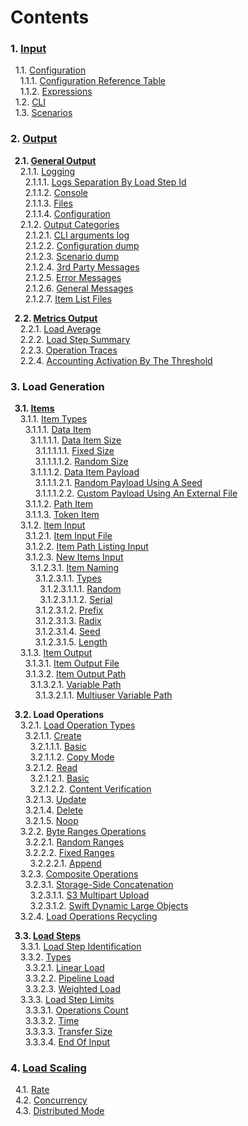 # Contents

### 1. [Input](input)
&nbsp;&nbsp;1.1. [Configuration](input/configuration)<br/>
&nbsp;&nbsp;&nbsp;&nbsp;1.1.1. [Configuration Reference Table](input/configuration#11-reference-table)<br/>
&nbsp;&nbsp;&nbsp;&nbsp;1.1.2. [Expressions](input/configuration#124-expression)<br/>
&nbsp;&nbsp;1.2. [CLI](input/cli)<br/>
&nbsp;&nbsp;1.3. [Scenarios](input/scenarios)<br/>
    
### 2. [Output](output)
**&nbsp;&nbsp;2.1. [General Output](output#1-general)<br/>**
&nbsp;&nbsp;&nbsp;&nbsp;2.1.1. [Logging](output#11-logging-subsystem)<br/>
&nbsp;&nbsp;&nbsp;&nbsp;&nbsp;&nbsp;2.1.1.1. [Logs Separation By Load Step Id](output#111-load-step-id)<br/>
&nbsp;&nbsp;&nbsp;&nbsp;&nbsp;&nbsp;2.1.1.2. [Console](output#112-console)<br/>
&nbsp;&nbsp;&nbsp;&nbsp;&nbsp;&nbsp;2.1.1.3. [Files](output#113-files)<br/>
&nbsp;&nbsp;&nbsp;&nbsp;&nbsp;&nbsp;2.1.1.4. [Configuration](output#114-log-configuration)<br/>
&nbsp;&nbsp;&nbsp;&nbsp;2.1.2. [Output Categories](output#12-categories)<br/>
&nbsp;&nbsp;&nbsp;&nbsp;&nbsp;&nbsp;2.1.2.1. [CLI arguments log](output#121-cli-arguments)<br/>
&nbsp;&nbsp;&nbsp;&nbsp;&nbsp;&nbsp;2.1.2.2. [Configuration dump](output#122-configuration-dump)<br/>
&nbsp;&nbsp;&nbsp;&nbsp;&nbsp;&nbsp;2.1.2.3. [Scenario dump](output#123-scenario-dump)<br/>
&nbsp;&nbsp;&nbsp;&nbsp;&nbsp;&nbsp;2.1.2.4. [3rd Party Messages](output#124-3rd-party-log-messages)<br/>
&nbsp;&nbsp;&nbsp;&nbsp;&nbsp;&nbsp;2.1.2.5. [Error Messages](output#125-error-messages)<br/>
&nbsp;&nbsp;&nbsp;&nbsp;&nbsp;&nbsp;2.1.2.6. [General Messages](output#126-general-messages)<br/>
&nbsp;&nbsp;&nbsp;&nbsp;&nbsp;&nbsp;2.1.2.7. [Item List Files](output#127-item-list-files)<br/>

**&nbsp;&nbsp;2.2. [Metrics Output](output#2-metrics)<br/>**
&nbsp;&nbsp;&nbsp;&nbsp;2.2.1. [Load Average](output#21-load-average)<br/>
&nbsp;&nbsp;&nbsp;&nbsp;2.2.2. [Load Step Summary](output#22-load-step-summary)<br/>
&nbsp;&nbsp;&nbsp;&nbsp;2.2.3. [Operation Traces](output#23-operation-traces)<br/>
&nbsp;&nbsp;&nbsp;&nbsp;2.2.4. [Accounting Activation By The Threshold](output#24-threshold)<br/>

### 3. Load Generation
**&nbsp;&nbsp;3.1. [Items](item)<br/>**
&nbsp;&nbsp;&nbsp;&nbsp;3.1.1. [Item Types](item/types)<br/>
&nbsp;&nbsp;&nbsp;&nbsp;&nbsp;&nbsp;3.1.1.1. [Data Item](item/types#1-data)<br/>
&nbsp;&nbsp;&nbsp;&nbsp;&nbsp;&nbsp;&nbsp;&nbsp;3.1.1.1.1. [Data Item Size](item/types#11-size)<br/>
&nbsp;&nbsp;&nbsp;&nbsp;&nbsp;&nbsp;&nbsp;&nbsp;&nbsp;&nbsp;3.1.1.1.1.1. [Fixed Size](item/types#111-fixed)<br/>
&nbsp;&nbsp;&nbsp;&nbsp;&nbsp;&nbsp;&nbsp;&nbsp;&nbsp;&nbsp;3.1.1.1.1.2. [Random Size](item/types#112-random)<br/>
&nbsp;&nbsp;&nbsp;&nbsp;&nbsp;&nbsp;&nbsp;&nbsp;3.1.1.1.2. [Data Item Payload](item/types#12-payload)<br/>
&nbsp;&nbsp;&nbsp;&nbsp;&nbsp;&nbsp;&nbsp;&nbsp;&nbsp;&nbsp;3.1.1.1.2.1. [Random Payload Using A Seed](item/types#121-random-using-a-seed)<br/>
&nbsp;&nbsp;&nbsp;&nbsp;&nbsp;&nbsp;&nbsp;&nbsp;&nbsp;&nbsp;3.1.1.1.2.2. [Custom Payload Using An External File](item/types#122-custom-using-an-external-file)<br/>
&nbsp;&nbsp;&nbsp;&nbsp;&nbsp;&nbsp;3.1.1.2. [Path Item](item/types#2-path)<br/>
&nbsp;&nbsp;&nbsp;&nbsp;&nbsp;&nbsp;3.1.1.3. [Token Item](item/types#3-token)<br/>
&nbsp;&nbsp;&nbsp;&nbsp;3.1.2. [Item Input](item/input)<br/>
&nbsp;&nbsp;&nbsp;&nbsp;&nbsp;&nbsp;3.1.2.1. [Item Input File](item/input#1-file)<br/>
&nbsp;&nbsp;&nbsp;&nbsp;&nbsp;&nbsp;3.1.2.2. [Item Path Listing Input](item/input#2-item-path-listing-input)<br/>
&nbsp;&nbsp;&nbsp;&nbsp;&nbsp;&nbsp;3.1.2.3. [New Items Input](item/input#3-new-items-input)<br/>
&nbsp;&nbsp;&nbsp;&nbsp;&nbsp;&nbsp;&nbsp;&nbsp;3.1.2.3.1. [Item Naming](item/input#31-naming)<br/>
&nbsp;&nbsp;&nbsp;&nbsp;&nbsp;&nbsp;&nbsp;&nbsp;&nbsp;&nbsp;3.1.2.3.1.1. [Types](item/input#311-types)<br/>
&nbsp;&nbsp;&nbsp;&nbsp;&nbsp;&nbsp;&nbsp;&nbsp;&nbsp;&nbsp;&nbsp;&nbsp;3.1.2.3.1.1.1. [Random](item/input#3111-random)<br/>
&nbsp;&nbsp;&nbsp;&nbsp;&nbsp;&nbsp;&nbsp;&nbsp;&nbsp;&nbsp;&nbsp;&nbsp;3.1.2.3.1.1.2. [Serial](item/input#3112-serial)<br/>
&nbsp;&nbsp;&nbsp;&nbsp;&nbsp;&nbsp;&nbsp;&nbsp;&nbsp;&nbsp;3.1.2.3.1.2. [Prefix](item/input#312-prefix)<br/>
&nbsp;&nbsp;&nbsp;&nbsp;&nbsp;&nbsp;&nbsp;&nbsp;&nbsp;&nbsp;3.1.2.3.1.3. [Radix](item/input#313-radix)<br/>
&nbsp;&nbsp;&nbsp;&nbsp;&nbsp;&nbsp;&nbsp;&nbsp;&nbsp;&nbsp;3.1.2.3.1.4. [Seed](item/input#314-seed)<br/>
&nbsp;&nbsp;&nbsp;&nbsp;&nbsp;&nbsp;&nbsp;&nbsp;&nbsp;&nbsp;3.1.2.3.1.5. [Length](item/input#315-length)<br/>
&nbsp;&nbsp;&nbsp;&nbsp;3.1.3. [Item Output](item/output)<br/>
&nbsp;&nbsp;&nbsp;&nbsp;&nbsp;&nbsp;3.1.3.1. [Item Output File](item/output#1-file)<br/>
&nbsp;&nbsp;&nbsp;&nbsp;&nbsp;&nbsp;3.1.3.2. [Item Output Path](item/output#2-path)<br/>
&nbsp;&nbsp;&nbsp;&nbsp;&nbsp;&nbsp;&nbsp;&nbsp;3.1.3.2.1. [Variable Path](item/output#21-variable)<br/>
&nbsp;&nbsp;&nbsp;&nbsp;&nbsp;&nbsp;&nbsp;&nbsp;&nbsp;&nbsp;3.1.3.2.1.1. [Multiuser Variable Path](item/output#211-multiuser)<br/>

**&nbsp;&nbsp;3.2. Load Operations<br/>**
&nbsp;&nbsp;&nbsp;&nbsp;3.2.1. [Load Operation Types](load/operations/types)<br/>
&nbsp;&nbsp;&nbsp;&nbsp;&nbsp;&nbsp;3.2.1.1. [Create](load/operations/types#1-create)<br/>
&nbsp;&nbsp;&nbsp;&nbsp;&nbsp;&nbsp;&nbsp;&nbsp;3.2.1.1.1. [Basic](load/operations/types#11-basic)<br/>
&nbsp;&nbsp;&nbsp;&nbsp;&nbsp;&nbsp;&nbsp;&nbsp;3.2.1.1.2. [Copy Mode](load/operations/types#12-copy-mode)<br/>
&nbsp;&nbsp;&nbsp;&nbsp;&nbsp;&nbsp;3.2.1.2. [Read](load/operations/types#2-read)<br/>
&nbsp;&nbsp;&nbsp;&nbsp;&nbsp;&nbsp;&nbsp;&nbsp;3.2.1.2.1. [Basic](load/operations/types#21-basic)<br/>
&nbsp;&nbsp;&nbsp;&nbsp;&nbsp;&nbsp;&nbsp;&nbsp;3.2.1.2.2. [Content Verification](load/operations/types#22-content-verification)<br/>
&nbsp;&nbsp;&nbsp;&nbsp;&nbsp;&nbsp;3.2.1.3. [Update](load/operations/types#3-update)<br/>
&nbsp;&nbsp;&nbsp;&nbsp;&nbsp;&nbsp;3.2.1.4. [Delete](load/operations/types#4-delete)<br/>
&nbsp;&nbsp;&nbsp;&nbsp;&nbsp;&nbsp;3.2.1.5. [Noop](load/operations/types#5-noop)<br/>
&nbsp;&nbsp;&nbsp;&nbsp;3.2.2. [Byte Ranges Operations](load/operations/byte_ranges)<br/>
&nbsp;&nbsp;&nbsp;&nbsp;&nbsp;&nbsp;3.2.2.1. [Random Ranges](load/operations/byte_ranges#41-random-ranges)<br/>
&nbsp;&nbsp;&nbsp;&nbsp;&nbsp;&nbsp;3.2.2.2. [Fixed Ranges](load/operations/byte_ranges#42-fixed-ranges)<br/>
&nbsp;&nbsp;&nbsp;&nbsp;&nbsp;&nbsp;&nbsp;&nbsp;3.2.2.2.1. [Append](load/operations/byte_ranges#421-append)<br/>
&nbsp;&nbsp;&nbsp;&nbsp;3.2.3. [Composite Operations](load/operations/composite)<br/>
&nbsp;&nbsp;&nbsp;&nbsp;&nbsp;&nbsp;3.2.3.1. [Storage-Side Concatenation](load/operations/composite#1-storage-side-concatenation)<br/>
&nbsp;&nbsp;&nbsp;&nbsp;&nbsp;&nbsp;&nbsp;&nbsp;3.2.3.1.1. [S3 Multipart Upload](load/operations/composite#131-s3-multipart-upload)<br/>
&nbsp;&nbsp;&nbsp;&nbsp;&nbsp;&nbsp;&nbsp;&nbsp;3.2.3.1.2. [Swift Dynamic Large Objects](load/operations/composite#132-swift-dynamic-large-objects)<br/>
&nbsp;&nbsp;&nbsp;&nbsp;3.2.4. [Load Operations Recycling](load/operations/recycling)<br/>

**&nbsp;&nbsp;3.3. [Load Steps](load/steps)<br/>**
&nbsp;&nbsp;&nbsp;&nbsp;3.3.1. [Load Step Identification](load/steps#1-identification)<br/>
&nbsp;&nbsp;&nbsp;&nbsp;3.3.2. [Types](load/steps#3-type) <br/>
&nbsp;&nbsp;&nbsp;&nbsp;&nbsp;&nbsp;3.3.2.1. [Linear Load](load/steps#31-linear)<br/>
&nbsp;&nbsp;&nbsp;&nbsp;&nbsp;&nbsp;3.3.2.2. [Pipeline Load](https://github.com/emc-mongoose/mongoose-load-step-pipeline)<br/>
&nbsp;&nbsp;&nbsp;&nbsp;&nbsp;&nbsp;3.3.2.3. [Weighted Load](https://github.com/emc-mongoose/mongoose-load-step-weighted)<br/>
&nbsp;&nbsp;&nbsp;&nbsp;3.3.3. [Load Step Limits](load/steps#2-limits)<br/>
&nbsp;&nbsp;&nbsp;&nbsp;&nbsp;&nbsp;3.3.3.1. [Operations Count](load/steps#21-operations-count)<br/>
&nbsp;&nbsp;&nbsp;&nbsp;&nbsp;&nbsp;3.3.3.2. [Time](load/steps#22-time)<br/>
&nbsp;&nbsp;&nbsp;&nbsp;&nbsp;&nbsp;3.3.3.3. [Transfer Size](load/steps#23-transfer-size)<br/>
&nbsp;&nbsp;&nbsp;&nbsp;&nbsp;&nbsp;3.3.3.4. [End Of Input](load/steps#24-end-of-input)<br/>


### 4. [Load Scaling](scaling)
&nbsp;&nbsp;4.1. [Rate](scaling#1-rate)<br/>
&nbsp;&nbsp;4.2. [Concurrency](scaling#2-concurrency)<br/>
&nbsp;&nbsp;4.3. [Distributed Mode](scaling#3-distributed-mode)<br/>
